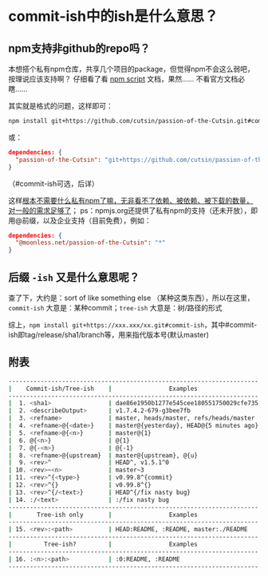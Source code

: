# commit-ish中的ish是什么意思？

## npm支持非github的repo吗？

本想搭个私有npm仓库，共享几个项目的package，但觉得npm不会这么弱吧，按理说应该支持啊？
仔细看了看 [npm script](https://www.npmjs.org/doc/misc/npm-scripts.html) 文档，果然…… 不看官方文档必瞎……

其实就是格式的问题，这样即可：
```bash
npm install git+https://github.com/cutsin/passion-of-the-Cutsin.git#commit-ish
```
或：
```json
dependencies: {
  "passion-of-the-Cutsin": "git+https://github.com/cutsin/passion-of-the-Cutsin.git#commit-ish"
}
```
（#commit-ish可选，后详）

这样[根本不需要什么私有npm了嘛，无非看不了依赖、被依赖、被下载的数量，对一般的需求足够了](https://github.com/cutsin/npm-git)；
ps：npmjs.org还提供了私有npm的支持（还未开放），即用@前缀，以及企业支持（目前免费），例如：
```json
dependencies: {
  "@moonless.net/passion-of-the-Cutsin": "*"
}
```

## 后缀 `-ish` 又是什么意思呢？

查了下，大约是：sort of like something else （某种这类东西），所以在这里，`commit-ish` 大意是：某种commit；`tree-ish` 大意是：树/路径的形式

综上，`npm install git+https://xxx.xxx/xx.git#commit-ish`，其中#commit-ish即tag/release/sha1/branch等，用来指代版本号(默认master)

## 附表

```bash
----------------------------------------------------------------------
|    Commit-ish/Tree-ish    |                Examples
----------------------------------------------------------------------
|  1. <sha1>                | dae86e1950b1277e545cee180551750029cfe735
|  2. <describeOutput>      | v1.7.4.2-679-g3bee7fb
|  3. <refname>             | master, heads/master, refs/heads/master
|  4. <refname>@{<date>}    | master@{yesterday}, HEAD@{5 minutes ago}
|  5. <refname>@{<n>}       | master@{1}
|  6. @{<n>}                | @{1}
|  7. @{-<n>}               | @{-1}
|  8. <refname>@{upstream}  | master@{upstream}, @{u}
|  9. <rev>^                | HEAD^, v1.5.1^0
| 10. <rev>~<n>             | master~3
| 11. <rev>^{<type>}        | v0.99.8^{commit}
| 12. <rev>^{}              | v0.99.8^{}
| 13. <rev>^{/<text>}       | HEAD^{/fix nasty bug}
| 14. :/<text>              | :/fix nasty bug
----------------------------------------------------------------------
|       Tree-ish only       |                Examples
----------------------------------------------------------------------
| 15. <rev>:<path>          | HEAD:README, :README, master:./README
----------------------------------------------------------------------
|         Tree-ish?         |                Examples
----------------------------------------------------------------------
| 16. :<n>:<path>           | :0:README, :README
----------------------------------------------------------------------
```
